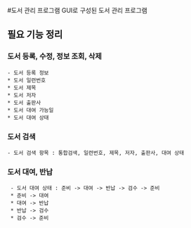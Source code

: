 #도서 관리 프로그램
GUI로 구성된 도서 관리 프로그램

## 필요 기능 정리
### 도서 등록, 수정, 정보 조회, 삭제
	- 도서 등록 정보
	* 도서 일련번호
	* 도서 제목
	* 도서 저자
	* 도서 출판사
	* 도서 대여 가능일
	* 도서 대여 상태

### 도서 검색
	- 도서 검색 항목 : 통합검색, 일련번호, 제목, 저자, 출판사, 대여 상태


### 도서 대여, 반납
	 - 도서 대여 상태 : 준비 -> 대여 -> 반납 -> 검수 -> 준비
	 * 준비 -> 대여
	 * 대여 -> 반납
	 * 반납 -> 검수
	 * 검수 -> 준비



